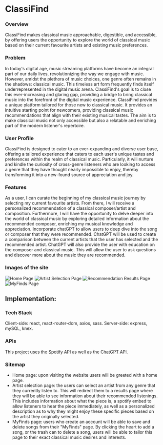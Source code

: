 # ClassiFind

### Overview

ClassiFind makes classical music approachable, digestible, and accessible, by offering users the opportunity to explore the world of classical music based on their current favourite artists and existing music preferences.

### Problem

In today's digital age, music streaming platforms have become an integral part of our daily lives, revolutionizing the way we engage with music. However, amidst the plethora of music choices, one genre often remains in the shadows: classical music. This timeless art form frequently finds itself underrepresented in the digital music arena. ClassiFind's goal is to close this ever-increasing and glaring gap, providing a bridge to bring classical music into the forefront of the digital music experience. ClassiFind provides a unique platform tailored for those new to classical music. It provides an intuitive starting point for newcomers, providing classical music recommendations that align with their existing musical tastes. The aim is to make classical music not only accessible but also a relatable and enriching part of the modern listener's repertoire.

### User Profile

ClassiFind is designed to cater to an ever-expanding and diverse user base, offering a tailored experience that caters to each user's unique tastes and preferences within the realm of classical music. Particularly, it will nurture and kindle the curiosity of cross-genre listeners who are looking to access a genre that they have thought nearly impossible to enjoy, thereby transforming it into a new-found source of appreciation and joy.

### Features

As a user, I can curate the beginning of my classical music journey by selecting my current favourite artists. From there, I will receive a personalized recommendation of a classical composer/artist and composition. Furthermore, I will have the opportunity to delve deeper into the world of classical music by exploring detailed information about the recommended composer, enriching my musical knowledge and appreciation. Incorporate chatGPT to allow users to deep dive into the song or composer that they were recommended. ChatGPT will be used to create a comparison between the current artists that the user has selected and the recommended artist. ChatGPT will also provide the user with education on the composer and classical music. This will allow the user to ask questions and discover more about the music they are recommended.

### Images of the site

![Home Page](../classifind/proposal/FinalSiteImages/FireShot%20Capture%20002%20-%20ClassiFind%20-%20localhost.png)
![Artist Selection Page](../classifind/proposal/FinalSiteImages/FireShot%20Capture%20004%20-%20ClassiFind%20-%20localhost.png)
![Recommendation Results Page](../classifind/proposal/FinalSiteImages/FireShot%20Capture%20005%20-%20ClassiFind%20-%20localhost.png)
![MyFinds Page](../classifind/proposal/FinalSiteImages/FireShot%20Capture%20006%20-%20ClassiFind%20-%20localhost.png)

## Implementation:

### Tech Stack

Client-side: react, react-router-dom, axios, sass. Server-side: express, mySQL, knex.

### APIs

This project uses the [Spotify API](https://developer.spotify.com/documentation/web-api) as well as the [ChatGPT API](https://openai.com/blog/introducing-chatgpt-and-whisper-apis).

### Sitemap

- Home page: upon visiting the website users will be greeted with a home page.
- Artist selection page: the users can select an artist from any genre that they currently listen to. This will redirect them to a results page where they will be able to see information about their recommended listenings. This includes information about what the piece is, a spotify embed to allow listeners to hear the piece immediately, as well as a personalized description as to why they might enjoy these specific pieces based on the artist they originally selected.
- MyFinds page: users who create an account will be able to save and delete songs from their "MyFinds" page. By clicking the heart to add a song, or the trash can to delete a song, users will be able to tailor this page to their exact classical music desires and interests.

